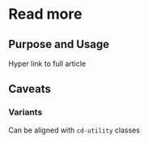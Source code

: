 # Read more

## Purpose and Usage
Hyper link to full article

## Caveats

### Variants
Can be aligned with `cd-utility` classes

```


```
